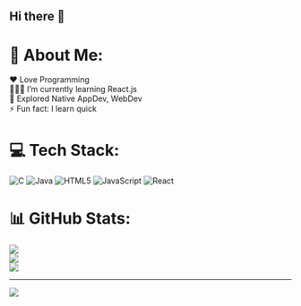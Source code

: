 ## Hi there 👋

<!--
**KrishnaShuk/KrishnaShuk** is a ✨ _special_ ✨ repository because its `README.md` (this file) appears on your GitHub profile.

Here are some ideas to get you started:

- 🔭 I’m currently working on ...
- 🌱 I’m currently learning ...
- 👯 I’m looking to collaborate on ...
- 🤔 I’m looking for help with ...
- 💬 Ask me about ...
- 📫 How to reach me: ...
- 😄 Pronouns: ...
- ⚡ Fun fact: ...
-->
# 💫 About Me:
❤️ Love Programming<br>🧑🏻‍💻 I’m currently learning React.js<br>🧭 Explored Native AppDev, WebDev<br>⚡ Fun fact: I learn quick


# 💻 Tech Stack:
![C](https://img.shields.io/badge/c-%2300599C.svg?style=for-the-badge&logo=c&logoColor=white) ![Java](https://img.shields.io/badge/java-%23ED8B00.svg?style=for-the-badge&logo=openjdk&logoColor=white) ![HTML5](https://img.shields.io/badge/html5-%23E34F26.svg?style=for-the-badge&logo=html5&logoColor=white) ![JavaScript](https://img.shields.io/badge/javascript-%23323330.svg?style=for-the-badge&logo=javascript&logoColor=%23F7DF1E) ![React](https://img.shields.io/badge/react-%2320232a.svg?style=for-the-badge&logo=react&logoColor=%2361DAFB)
# 📊 GitHub Stats:
![](https://github-readme-stats.vercel.app/api?username=KrishnaShuk&theme=dark&hide_border=false&include_all_commits=false&count_private=false)<br/>
![](https://github-readme-streak-stats.herokuapp.com/?user=KrishnaShuk&theme=dark&hide_border=false)<br/>
![](https://github-readme-stats.vercel.app/api/top-langs/?username=KrishnaShuk&theme=dark&hide_border=false&include_all_commits=false&count_private=false&layout=compact)

---
[![](https://visitcount.itsvg.in/api?id=KrishnaShuk&icon=0&color=0)](https://visitcount.itsvg.in)

<!-- Proudly created with GPRM ( https://gprm.itsvg.in ) -->
